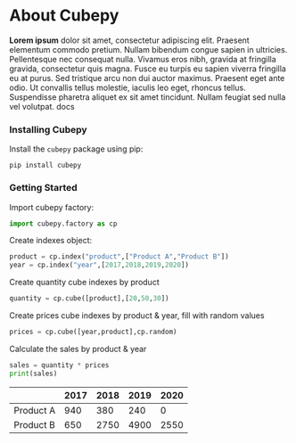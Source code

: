 # About Cubepy

**Lorem ipsum** dolor sit amet, consectetur adipiscing elit. Praesent elementum commodo pretium. Nullam bibendum congue sapien in ultricies. Pellentesque nec consequat nulla. Vivamus eros nibh, gravida at fringilla gravida, consectetur quis magna. Fusce eu turpis eu sapien viverra fringilla eu at purus. Sed tristique arcu non dui auctor maximus. Praesent eget ante odio. Ut convallis tellus molestie, iaculis leo eget, rhoncus tellus. Suspendisse pharetra aliquet ex sit amet tincidunt. Nullam feugiat sed nulla vel volutpat. docs


### Installing Cubepy

Install the  `cubepy`  package using pip:
```
pip install cubepy
```


### Getting Started

Import cubepy factory:
```python
import cubepy.factory as cp
```
 
Create indexes object:
```python
product = cp.index("product",["Product A","Product B"])
year = cp.index("year",[2017,2018,2019,2020])
```

Create quantity cube indexes by product

```python
quantity = cp.cube([product],[20,50,30])
```
Create prices cube indexes by product & year, fill with random values

```python
prices = cp.cube([year,product],cp.random)
```

Calculate the sales by product & year

```python
sales = quantity * prices
print(sales)
```

|  |2017|2018|2019|2020|
|--|--|--|--|--|
|Product A|  940|  380|  240|  0|
|Product B|  650|  2750|  4900| 2550|


<!--stackedit_data:
eyJoaXN0b3J5IjpbMTYxOTU4OTc1LDE1NDQwMDY0MSwtMTI2Nz
cwNTk2NywtMjQzODIwMzI4LDE0MjIxNzQ0MDYsLTEzMDM0MDQ1
MTgsNDY2MjI0MjYwLDkwMTUzODA5NiwyNjgyMTQ2MzZdfQ==
-->